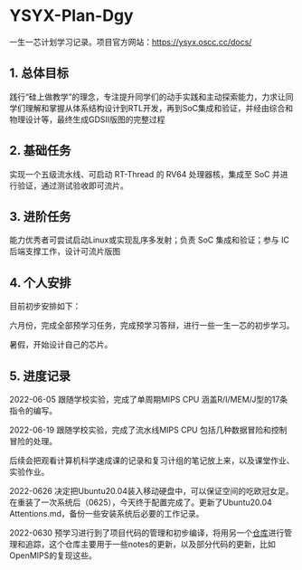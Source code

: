 # YSYX-Plan-Dgy
一生一芯计划学习记录。项目官方网站：https://ysyx.oscc.cc/docs/

## 1. 总体目标

践行“硅上做教学”的理念，专注提升同学们的动手实践和主动探索能力，力求让同学们理解和掌握从体系结构设计到RTL开发，再到SoC集成和验证，并经由综合和物理设计等，最终生成GDSII版图的完整过程

## 2. 基础任务

实现一个五级流水线、可启动 RT-Thread 的 RV64 处理器核，集成至 SoC 并进行验证，通过测试验收即可流片。

## 3. 进阶任务

能力优秀者可尝试启动Linux或实现乱序多发射；负责 SoC 集成和验证；参与 IC 后端支撑工作，设计可流片版图

## 4. 个人安排

目前初步安排如下：

六月份，完成全部预学习任务，完成预学习答辩，进行一些一生一芯的初步学习。

暑假，开始设计自己的芯片。

## 5.  进度记录

2022-06-05 跟随学校实验，完成了单周期MIPS CPU 涵盖R/I/MEM/J型的17条指令的编写。

2022-06-19 跟随学校实验，完成了流水线MIPS CPU 包括几种数据冒险和控制冒险的处理。

后续会把观看计算机科学速成课的记录和复习计组的笔记放上来，以及课堂作业、实验作业。

2022-0626 决定把Ubuntu20.04装入移动硬盘中，可以保证空间的吃欧冠女足。在重装了一次系统后（0625），今天终于配置完成了。更新了Ubuntu20.04 Attentions.md，备份一些安装系统后必要的工作记录。

2022-0630 预学习进行到了项目代码的管理和初步编译，将用另一个[仓库](https://github.com/zzrs123/OSCPU2022/tree/main)进行管理和追踪，这个仓库主要用于一些notes的更新，以及部分代码的更新，比如OpenMIPS的复现这些。
